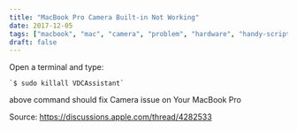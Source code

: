 ```yaml
---
title: "MacBook Pro Camera Built-in Not Working"
date: 2017-12-05
tags: ["macbook", "mac", "camera", "problem", "hardware", "handy-script"]
draft: false
---
```


Open a terminal and type:

    `$ sudo killall VDCAssistant`

above command should fix Camera issue on Your MacBook Pro

Source: https://discussions.apple.com/thread/4282533
